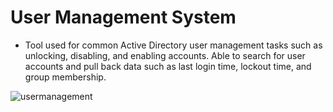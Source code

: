 # User Management System

* Tool used for common Active Directory user management tasks such as unlocking, disabling, and enabling accounts. Able to search for user accounts and pull back data such as last login time, lockout time, and group membership.

![usermanagement](https://cloud.githubusercontent.com/assets/23055989/22215042/e93d6236-e167-11e6-96ea-2cf6c9ac8808.PNG)
